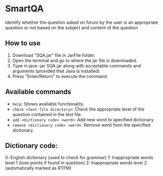 # SmartQA
Identify whether the question asked on forum by the user is an appropriate question or not based on the subject and content of the question

## How to use
1. Download "SQA.jar" file in JarFile folder.
2. Open the terminal and go to where the jar file is downloaded.
3. Type in java -jar SQA.jar along with acceptable commands and arguments (provided that Java is installed)
4. Press "Enter/Return" to execute the command.

## Available commands
- `help`: Shows available functionality.
- `check <text file directory>`: Check the appropriate level of the question contained in the text file.
- `add <dictionary code> <word>`: Add new word to specified dictionary.
- `remove <dictionary code> <word>`: Remove word from the specified dictionary.

## Dictionary code:
0: English dictionary (used to check for grammar)
1: Inappropriate words level 1 (lose points if found in question)
2: Inappropriate words level 2 (automatically marked as RTFM)
